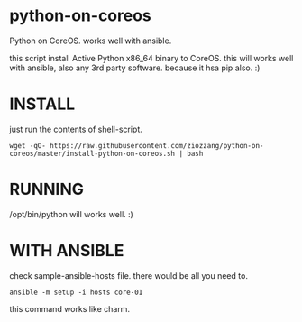# python-on-coreos
Python on CoreOS. works well with ansible.

this script install Active Python x86_64 binary to CoreOS.
this will works well with ansible, also any 3rd party software. because it hsa pip also. :)

INSTALL
=======
just run the contents of shell-script.

```
wget -qO- https://raw.githubusercontent.com/ziozzang/python-on-coreos/master/install-python-on-coreos.sh | bash
```

RUNNING
=======

/opt/bin/python will works well. :)

WITH ANSIBLE
============
check sample-ansible-hosts file. there would be all you need to.

```
ansible -m setup -i hosts core-01
```

this command works like charm.
